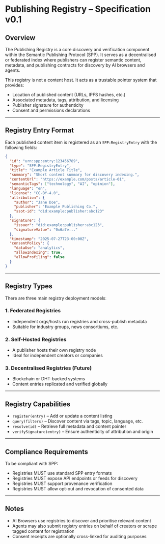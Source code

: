# Publishing Registry – Specification v0.1

## Overview

The Publishing Registry is a core discovery and verification component within the Semantic Publishing Protocol (SPP). It serves as a decentralised or federated index where publishers can register semantic content, metadata, and publishing contracts for discovery by AI browsers and agents.

This registry is not a content host. It acts as a trustable pointer system that provides:
- Location of published content (URLs, IPFS hashes, etc.)
- Associated metadata, tags, attribution, and licensing
- Publisher signature for authenticity
- Consent and permissions declarations

---

## Registry Entry Format

Each published content item is registered as an `SPP:RegistryEntry` with the following fields:

```json
{
  "id": "urn:spp:entry:123456789",
  "type": "SPP:RegistryEntry",
  "title": "Example Article Title",
  "summary": "Short content summary for discovery indexing.",
  "contentUrl": "https://example.com/posts/article-01",
  "semanticTags": ["technology", "AI", "opinion"],
  "language": "en",
  "license": "CC-BY-4.0",
  "attribution": {
    "author": "Jane Doe",
    "publisher": "Example Publishing Co.",
    "ssot-id": "did:example:publisher:abc123"
  },
  "signature": {
    "issuer": "did:example:publisher:abc123",
    "signatureValue": "0x6a7e..."
  },
  "timestamp": "2025-07-27T23:00:00Z",
  "consentPolicy": {
    "dataUse": "analytics",
    "allowIndexing": true,
    "allowProfiling": false
  }
}
```

---

## Registry Types

There are three main registry deployment models:

### 1. Federated Registries
- Independent orgs/hosts run registries and cross-publish metadata
- Suitable for industry groups, news consortiums, etc.

### 2. Self-Hosted Registries
- A publisher hosts their own registry node
- Ideal for independent creators or companies

### 3. Decentralised Registries (Future)
- Blockchain or DHT-backed systems
- Content entries replicated and verified globally

---

## Registry Capabilities

- `register(entry)` – Add or update a content listing
- `query(filters)` – Discover content via tags, topic, language, etc.
- `resolve(id)` – Retrieve full metadata and content pointer
- `verifySignature(entry)` – Ensure authenticity of attribution and origin

---

## Compliance Requirements

To be compliant with SPP:
- Registries MUST use standard SPP entry formats
- Registries MUST expose API endpoints or feeds for discovery
- Registries MUST support provenance verification
- Registries MUST allow opt-out and revocation of consented data

---

## Notes

- AI Browsers use registries to discover and prioritise relevant content
- Agents may also submit registry entries on behalf of creators or scrape tagged content for registration
- Consent receipts are optionally cross-linked for auditing purposes